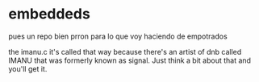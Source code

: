 # embeddeds
pues un repo bien prron para lo que voy haciendo de empotrados


the imanu.c it's called that way because there's an artist of dnb called IMANU that was formerly known as signal. Just think a bit about that and you'll get it.